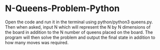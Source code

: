 # N-Queens-Problem-Python
Open the code and run it in the terminal using python/python3 queens.py. Then when asked, input N which will represent the N by N dimensions of the board in addition to the N number of queens placed on the board. The program will then solve the problem and output the final state in addition to how many moves was required.
